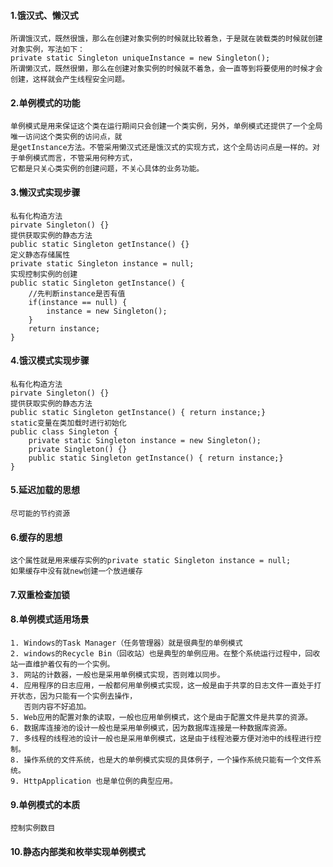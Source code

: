 #### 1.饿汉式、懒汉式  
    所谓饿汉式，既然很饿，那么在创建对象实例的时候就比较着急，于是就在装载类的时候就创建对象实例，写法如下：  
    private static Singleton uniqueInstance = new Singleton();  
    所谓懒汉式，既然很懒，那么在创建对象实例的时候就不着急，会一直等到将要使用的时候才会创建，这样就会产生线程安全问题。  
#### 2.单例模式的功能
    单例模式是用来保证这个类在运行期间只会创建一个类实例，另外，单例模式还提供了一个全局唯一访问这个类实例的访问点，就  
    是getInstance方法。不管采用懒汉式还是饿汉式的实现方式，这个全局访问点是一样的。对于单例模式而言，不管采用何种方式，  
    它都是只关心类实例的创建问题，不关心具体的业务功能。  
#### 3.懒汉式实现步骤  
    私有化构造方法  
    pirvate Singleton() {}  
    提供获取实例的静态方法  
    public static Singleton getInstance() {}  
    定义静态存储属性  
    private static Singleton instance = null;  
    实现控制实例的创建  
    public static Singleton getInstance() {  
        //先判断instance是否有值    
        if(instance == null) {    
            instance = new Singleton();  
        }  
        return instance;  
    }  
#### 4.饿汉模式实现步骤  
    私有化构造方法  
    pirvate Singleton() {}  
    提供获取实例的静态方法  
    public static Singleton getInstance() { return instance;}  
    static变量在类加载时进行初始化  
    public class Singleton {  
        private static Singleton instance = new Singleton();  
        private Singleton() {}  
        public static Singleton getInstance() { return instance;}  
    }
#### 5.延迟加载的思想  
    尽可能的节约资源  
#### 6.缓存的思想  
    这个属性就是用来缓存实例的private static Singleton instance = null;  
    如果缓存中没有就new创建一个放进缓存  
#### 7.双重检查加锁  
#### 8.单例模式适用场景  
    1. Windows的Task Manager（任务管理器）就是很典型的单例模式  
    2. windows的Recycle Bin（回收站）也是典型的单例应用。在整个系统运行过程中，回收站一直维护着仅有的一个实例。
    3. 网站的计数器，一般也是采用单例模式实现，否则难以同步。
    4. 应用程序的日志应用，一般都何用单例模式实现，这一般是由于共享的日志文件一直处于打开状态，因为只能有一个实例去操作，  
       否则内容不好追加。
    5. Web应用的配置对象的读取，一般也应用单例模式，这个是由于配置文件是共享的资源。
    6. 数据库连接池的设计一般也是采用单例模式，因为数据库连接是一种数据库资源。
    7. 多线程的线程池的设计一般也是采用单例模式，这是由于线程池要方便对池中的线程进行控制。
    8. 操作系统的文件系统，也是大的单例模式实现的具体例子，一个操作系统只能有一个文件系统。
    9. HttpApplication 也是单位例的典型应用。  
#### 9.单例模式的本质  
    控制实例数目  
#### 10.静态内部类和枚举实现单例模式   
    